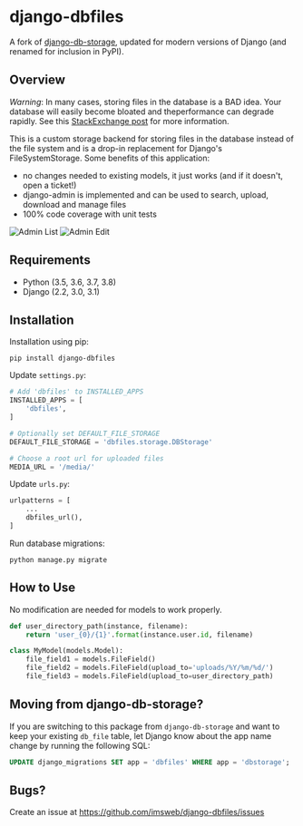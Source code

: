 # django-dbfiles

A fork of [django-db-storage](https://github.com/derekkwok/django-db-storage), updated for modern versions of Django (and renamed for inclusion in PyPI).

## Overview

*Warning*: In many cases, storing files in the database is a BAD idea. Your database will easily become bloated and theperformance can degrade rapidly. See this [StackExchange post](http://programmers.stackexchange.com/questions/150669/is-it-a-bad-practice-to-store-large-files-10-mb-in-a-database) for more information.

This is a custom storage backend for storing files in the database instead of the file system and is a drop-in replacement for Django's FileSystemStorage. Some benefits of this application:

* no changes needed to existing models, it just works (and if it doesn't, open a ticket!)
* django-admin is implemented and can be used to search, upload, download and manage files
* 100% code coverage with unit tests

![Admin List](http://i.imgur.com/4g9tmEZt.png)
![Admin Edit](http://i.imgur.com/A2F8xlrt.png)

## Requirements

* Python (3.5, 3.6, 3.7, 3.8)
* Django (2.2, 3.0, 3.1)

## Installation

Installation using pip:

```
pip install django-dbfiles
```

Update `settings.py`:

```python
# Add 'dbfiles' to INSTALLED_APPS
INSTALLED_APPS = [
    'dbfiles',
]

# Optionally set DEFAULT_FILE_STORAGE
DEFAULT_FILE_STORAGE = 'dbfiles.storage.DBStorage'

# Choose a root url for uploaded files
MEDIA_URL = '/media/'
```

Update `urls.py`:

```python
urlpatterns = [
    ...
    dbfiles_url(),
]
```

Run database migrations:

```
python manage.py migrate
```

## How to Use

No modification are needed for models to work properly.

```python
def user_directory_path(instance, filename):
    return 'user_{0}/{1}'.format(instance.user.id, filename)

class MyModel(models.Model):
    file_field1 = models.FileField()
    file_field2 = models.FileField(upload_to='uploads/%Y/%m/%d/')
    file_field3 = models.FileField(upload_to=user_directory_path)
```

## Moving from django-db-storage?

If you are switching to this package from `django-db-storage` and want to keep your existing `db_file` table, let Django know about the app name change by running the following SQL:

```sql
UPDATE django_migrations SET app = 'dbfiles' WHERE app = 'dbstorage';
```

## Bugs?

Create an issue at https://github.com/imsweb/django-dbfiles/issues
